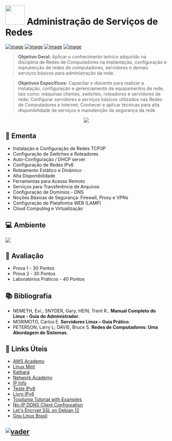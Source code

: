 # <img src="https://github.com/adrianoifnmg/adrianoifnmg/blob/main/icons/computer.png" width="60"> Administração de Serviços de Redes 

[![image](https://img.shields.io/badge/Arquivos-282358?style=for-the-badge&logo=PowerShell&logoColor=white
)](https://github.com/adrianoifnmg/AdministracaoRedes/tree/main/public)
[![image](https://img.shields.io/badge/WhatsApp-155b29?style=for-the-badge&logo=whatsapp&logoColor=white
)](https://chat.whatsapp.com/EKYsG5YL9B37l3eaj1fpx9)
[![image](https://img.shields.io/badge/Calendário-3b71c6?style=for-the-badge&logo=GoogleCalendar&logoColor=white
)](https://calendar.google.com/calendar/embed?src=skh77aiiaegfepe1ebho33in7g@group.calendar.google.com&src=hhtmsj9epvmqsdpn27sfolp688@group.calendar.google.com&ctz=America%2FSao_Paulo) [![image](https://img.shields.io/badge/Links_Úteis-d88200?style=for-the-badge&logo=SitePoint&logoColor=white
)](#link-links-úteis)

> **Objetivo Geral:** Aplicar o conhecimento teórico adquirido na disciplina de Redes de Computadores na implantação, configuração e manutenção de redes de computadores, servidores e demais serviços básicos para administração da rede.

> **Objetivos Específicos:** Capacitar o discente para realizar a instalação, configuração e gerenciamento de equipamentos de rede, tais como: máquinas clientes, switches, roteadores e servidores de rede; Configurar servidores e serviços básicos utilizados nas Redes de Computadores e Internet; Conhecer e aplicar técnicas para alta disponibilidade de serviços e manutenção da segurança da rede.

<p align="center"><a href="#"><img src="https://github.com/adrianoifnmg/adrianoifnmg/blob/main/icons/cloud1.png"></a></p>

## :dart: Ementa
* Instalação e Configuração de Redes TCP/IP
* Configuração de Switches e Roteadores
* Auto-Configuração / DHCP server
* Configuração de Redes IPv6
* Roteamento Estático e Dinâmico
* Alta Disponibilidade
* Ferramentas para Acesso Remoto
* Serviços para Transferência de Arquivos
* Configuração de Domínios - DNS
* Noções Básicas de Segurança: Firewall, Proxy e VPNs
* Configuração de Plataforma WEB (LAMP)
* Cloud Computing e Virtualização

## :computer: Ambiente

[<img src="https://github.com/adrianoifnmg/adrianoifnmg/blob/main/icons/tecnologiasR2.png">](#)

## :memo: Avaliação

* Prova 1 - 30 Pontos
* Prova 2 - 30 Pontos
* Laboratórios Práticos - 40 Pontos

## :books: Bibliografia

* NEMETH, Evi.; SNYDER, Gary; HEIN, Trent R.. **Manual Completo do Linux - Guia do Administrador**.
* MORIMOTO, Carlos E. **Servidores Linux – Guia Prático**.
* PETERSON, Larry L; DAVIE, Bruce S. **Redes de Computadores: Uma Abordagem de Sistemas**.

## :link: Links Úteis

* [AWS Academy](https://www.awsacademy.com/vforcesite/LMS_Login) 
* [Linux Mint](https://linuxmint.com/)
* [Kathará](https://www.kathara.org/)
* [Network Academy](https://www.networkacademy.io/)
* [IP Info](https://ipinfo.io/)
* [Teste IPv6](http://test-ipv6.com/) 
* [Livro IPv6](https://www.ipv6.br/pagina/downloads/)
* [Tcpdump Tutorial with Examples](https://danielmiessler.com/study/tcpdump/)
* [No-IP DDNS Client Configuration](https://www.noip.com/support/knowledgebase/installing-the-linux-dynamic-update-client-on-ubuntu)
* [Let's Encrypt SSL on Debian 12](https://www.devtutorial.io/how-to-install-lets-encrypt-ssl-in-apache-on-debian-12-p3131.html)
* [Gnu Linux Brasil](http://www.gnulinuxbrasil.com.br/)

## [![vader](https://github.com/adrianoifnmg/adrianoifnmg/blob/main/icons/vader2.gif)](#)
